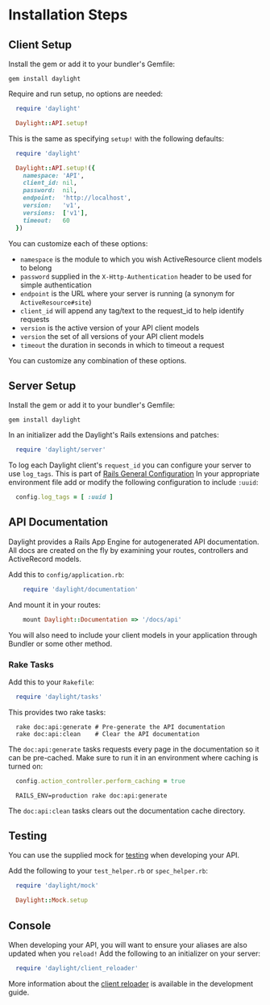 # Installation Steps

## Client Setup

Install the gem or add it to your bundler's Gemfile:

    gem install daylight

Require and run setup, no options are needed:

  ````ruby
    require 'daylight'

    Daylight::API.setup!
  ````

This is the same as specifying `setup!` with the following defaults:

  ````ruby
    require 'daylight'

    Daylight::API.setup!({
      namespace: 'API',
      client_id: nil,
      password:  nil,
      endpoint:  'http://localhost',
      version:   'v1',
      versions:  ['v1'],
      timeout:   60
    })
  ````

You can customize each of these options:
* `namespace` is the module to which you wish ActiveResource client models to belong
* `password` supplied in the `X-Http-Authentication` header to be used for simple authentication
* `endpoint` is the URL where your server is running (a synonym for `ActiveResource#site`)
* `client_id` will append any tag/text to the request_id to help identify requests
* `version` is the active version of your API client models
* `version` the set of all versions of your API client models
* `timeout` the duration in seconds in which to timeout a request

You can customize any combination of these options.

## Server Setup

Install the gem or add it to your bundler's Gemfile:

    gem install daylight

In an initializer add the Daylight's Rails extensions and patches:

  ````ruby
    require 'daylight/server'
  ````
To log each Daylight client's `request_id` you can configure your server
to use `log_tags`.  This is part of
[Rails General Configuration](http://guides.rubyonrails.org/configuring.html#rails-general-configuration)
In your appropriate environment file add or modify the following
configuration to include `:uuid`:

  ````ruby
    config.log_tags = [ :uuid ]
  ````

## API Documentation

Daylight provides a Rails App Engine for autogenerated API documentation. All
docs are created on the fly by examining your routes, controllers and
ActiveRecord models.

Add this to `config/application.rb`:

  ````ruby
      require 'daylight/documentation'
  ````

And mount it in your routes:

  ````ruby
      mount Daylight::Documentation => '/docs/api'
  ````

You will also need to include your client models in your application through
Bundler or some other method.

### Rake Tasks

Add this to your `Rakefile`:

  ```ruby
    require 'daylight/tasks'
  ```

This provides two rake tasks:

  ````
    rake doc:api:generate # Pre-generate the API documentation
    rake doc:api:clean    # Clear the API documentation
  ````

The `doc:api:generate` tasks requests every page in the documentation so it can
be pre-cached.  Make sure to run it in an environment where caching is turned
on:

  ````ruby
    config.action_controller.perform_caching = true
  ````

  ````
    RAILS_ENV=production rake doc:api:generate
  ````

The `doc:api:clean` tasks clears out the documentation cache directory.


## Testing

You can use the supplied mock for [testing](testing.md) when developing your
API.

Add the following to your `test_helper.rb` or `spec_helper.rb`:

  ````ruby
    require 'daylight/mock'

    Daylight::Mock.setup
  ````

## Console

When developing your API, you will want to ensure your aliases are also updated
when you `reload!` Add the following to an initializer on your server:

  ````ruby
    require 'daylight/client_reloader'
  ````

More information about the [client reloader](develop.md#client-reloader) is
available in the development guide.
